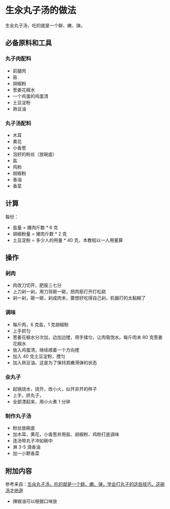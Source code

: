 # 生汆丸子汤的做法

生汆丸子汤，吃的就是一个鲜、嫩、弹。

## 必备原料和工具

### 丸子肉配料

* 前腿肉
* 盐
* 胡椒粉
* 葱姜花椒水
* 一个鸡蛋的鸡蛋清
* 土豆淀粉
* 熟豆油

### 丸子汤配料

* 木耳
* 黄花
* 小香葱
* 泡好的粉丝（放碗底）
* 盐
* 鸡粉
* 胡椒粉
* 香油
* 香菜

## 计算

每份：

* 盐量 = 猪肉斤数 * 6 克
* 胡椒粉量 = 猪肉斤数 * 2 克
* 土豆淀粉 = 多少人的用量 * 40 克，本教程以一人用量算

## 操作

### 剁肉

- 肉改刀切开，肥瘦三七分
- 上刀剁一剁，用刀背砸一砸，把肉筋打开打松疏
- 剁一剁，砸一砸，剁成肉末，要想好吃得自己剁，机器打的太黏糊了

### 调味

- 每斤肉，6 克盐，1 克胡椒粉
- 上手抓匀
- 葱姜花椒水分次加，边加边搅，用手揉匀，让肉吸饱水。每斤肉末 80 克葱姜花椒水
- 放入鸡蛋清，继续顺着一个方向搅
- 加入 40 克土豆淀粉，搅匀
- 加入熟豆油，这是为了保持其嫩滑弹的状态

### 汆丸子

- 起锅烧水，烧开，改小火，似开非开的样子
- 上手，挤丸子，
- 全部漂起来，用小火煮 1 分钟

### 制作丸子汤

- 粉丝放碗底
- 加木耳，黄花，小香葱并用盐、胡椒粉、鸡粉打底调味
- 连汤带丸子冲如碗中
- 淋 3-5 滴香油
- 加一小颗香菜

## 附加内容

参考来自：[生汆丸子汤，吃的就是一个鲜、嫩、弹，学会打丸子的这些技巧，这碗汤才地道](https://www.bilibili.com/video/BV1Ga411C7zg?spm_id_from=333.1007.top_right_bar_window_history.content.click)

* 辣椒油可以根据口味放


